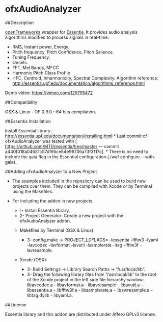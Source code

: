# ofxAudioAnalyzer

##Description

[openFrameworks](http://openframeworks.cc/) wrapper for [Essentia](http://essentia.upf.edu/). It provides audio analysis algorithms modified to process signals in real-time:
- RMS, Instant power, Energy.
- Pitch frequency, Pitch Confidence, Pitch Salience.
- Tuning Frequency.
- Onsets.
- FFT, Mel Bands, MFCC
- Harmonic Pitch Class Profile
- HFC, Centroid, Inharmonicity, Spectral Complexity. 
Algorithm reference: http://essentia.upf.edu/documentation/algorithms_reference.html

Demo video: https://vimeo.com/129795472


##Compatibility

OSX & Linux - OF 0.9.0 - 64 bits compilation. 

 
##Essentia Installation

Install Essential library: http://essentia.upf.edu/documentation/installing.html
	* Last commit of ofxAudioAnalyzer was tested with [ https://github.com/MTG/essentia/tree/master — commit a440f018a04631c57df95ce54e99736a73f3117c].
	* There is no need to include the gaia flag in the Essential configuration (./waf configure —with-gaia).

##Adding ofxAudioAnalyzer to a New Project

* The examples included in the repository can be used to build new projects over them. They can be compiled with Xcode or by Terminal using the Makefiles.

* For including the addon in new projects:

  * 1- Install Essentia library.
  * 2- Project Generator: Create a new project with the ofxAudioAnalyzer addon.  
  - Makefiles by Terminal (OSX & Linux): 
	* 3- config.make -> PROJECT_LDFLAGS= -lessentia -lfftw3 -lyaml -lavcodec -lavformat -lavutil -lsamplerate -ltag -lfftw3f -lavresample.  

  - Xcode (OSX):
  	* 3- Build Settings -> Library Search Paths -> “/usr/local/lib”.
  	* 4- Drag the following library files from “/usr/local/lib” to the root of the Xcode project in the left side file hierarchy window: libavcodec.a - libavformat.a - libavresample - libavutil.a - libessentia.a - libfftw3f.a  - libsamplerate.a - libswresample.a  - libtag.dylib - libyaml.a.
  


##License

Essentia library and this addon are distributed under  Affero GPLv3 license. 



